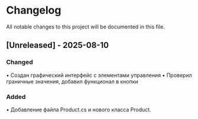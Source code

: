 # Changelog

All notable changes to this project will be documented in this file.

## [Unreleased] - 2025-08-10

### Changed

•   Создан графический интерфейс с элементами управления
•   Проверил граничные значения, добавил функционал в кнопки
### Added

•   Добавление файла Product.cs и нового класса Product.
